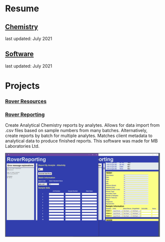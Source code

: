 # Resume
## [Chemistry](Peter_Levett_Chemistry_Resume_04July2021.pdf)
last updated: July 2021
## [Software](Peter_Levett_Programming_Resume_04July2021.pdf)
last updated: July 2021

# Projects

### [Rover Resources](https://github.com/StavromularBeta/RoverResources)

### [Rover Reporting](https://github.com/StavromularBeta/RoverReporting/tree/master)

Create Analytical Chemistry reports by analytes. Allows for data import from .csv files based on sample numbers from many batches. Alternatively, create reports by batch for multiple analytes. Matches client metadata to analytical data to produce finished reports. This software was made for MB Laboratories Ltd.

![](RoverReporting.png)
